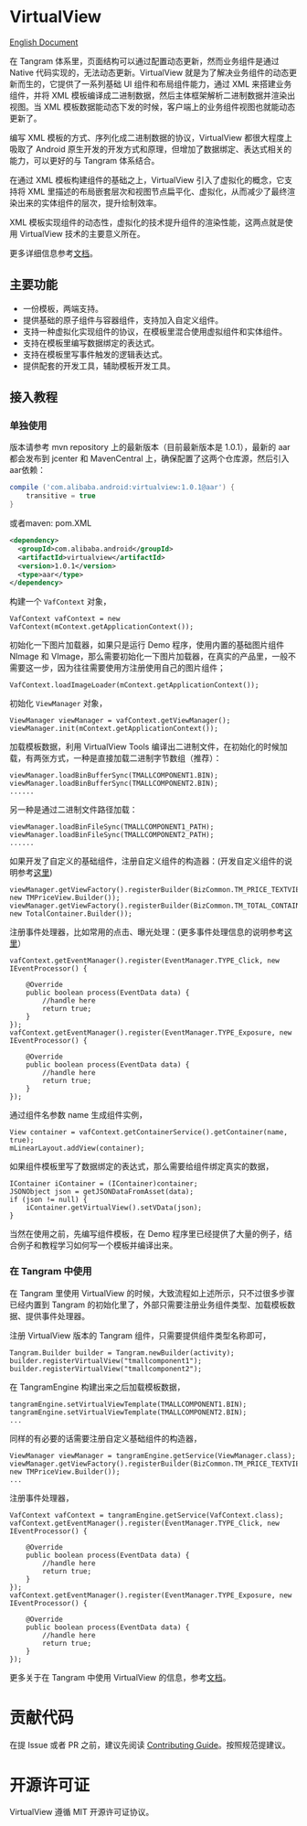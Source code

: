 # VirtualView

[English Document](README.md)

在 Tangram 体系里，页面结构可以通过配置动态更新，然而业务组件是通过 Native 代码实现的，无法动态更新。VirtualView 就是为了解决业务组件的动态更新而生的，它提供了一系列基础 UI 组件和布局组件能力，通过 XML 来搭建业务组件，并将 XML 模板编译成二进制数据，然后主体框架解析二进制数据并渲染出视图。当 XML 模板数据能动态下发的时候，客户端上的业务组件视图也就能动态更新了。

编写 XML 模板的方式、序列化成二进制数据的协议，VirtualView 都很大程度上吸取了 Android 原生开发的开发方式和原理，但增加了数据绑定、表达式相关的能力，可以更好的与 Tangram 体系结合。

在通过 XML 模板构建组件的基础之上，VirtualView 引入了虚拟化的概念，它支持将 XML 里描述的布局嵌套层次和视图节点扁平化、虚拟化，从而减少了最终渲染出来的实体组件的层次，提升绘制效率。

XML 模板实现组件的动态性，虚拟化的技术提升组件的渲染性能，这两点就是使用 VirtualView 技术的主要意义所在。

更多详细信息参考[文档](http://tangram.pingguohe.net/docs/virtualview/about-virtualview)。

## 主要功能

+ 一份模板，两端支持。
+ 提供基础的原子组件与容器组件，支持加入自定义组件。
+ 支持一种虚拟化实现组件的协议，在模板里混合使用虚拟组件和实体组件。
+ 支持在模板里编写数据绑定的表达式。
+ 支持在模板里写事件触发的逻辑表达式。
+ 提供配套的开发工具，辅助模板开发工具。

## 接入教程

### 单独使用

版本请参考 mvn repository 上的最新版本（目前最新版本是 1.0.1），最新的 aar 都会发布到 jcenter 和 MavenCentral 上，确保配置了这两个仓库源，然后引入aar依赖：

``` gradle
compile ('com.alibaba.android:virtualview:1.0.1@aar') {
	transitive = true
}
```

或者maven:
pom.XML
``` XML
<dependency>
  <groupId>com.alibaba.android</groupId>
  <artifactId>virtualview</artifactId>
  <version>1.0.1</version>
  <type>aar</type>
</dependency>
```

构建一个 `VafContext` 对象，

```
VafContext vafContext = new VafContext(mContext.getApplicationContext());
```
初始化一下图片加载器，如果只是运行 Demo 程序，使用内置的基础图片组件 NImage 和 VImage，那么需要初始化一下图片加载器，在真实的产品里，一般不需要这一步，因为往往需要使用方注册使用自己的图片组件；

```
VafContext.loadImageLoader(mContext.getApplicationContext());
```

初始化 `ViewManager` 对象，

```
ViewManager viewManager = vafContext.getViewManager();
viewManager.init(mContext.getApplicationContext());
```

加载模板数据，利用 VirtualView Tools 编译出二进制文件，在初始化的时候加载，有两张方式，一种是直接加载二进制字节数组（推荐）：

```
viewManager.loadBinBufferSync(TMALLCOMPONENT1.BIN);
viewManager.loadBinBufferSync(TMALLCOMPONENT2.BIN);
......
```

另一种是通过二进制文件路径加载：

```
viewManager.loadBinFileSync(TMALLCOMPONENT1_PATH);
viewManager.loadBinFileSync(TMALLCOMPONENT2_PATH);
......
```

如果开发了自定义的基础组件，注册自定义组件的构造器：(开发自定义组件的说明参考[这里](http://tangram.pingguohe.net/docs/android/add-a-custom-element))

```
viewManager.getViewFactory().registerBuilder(BizCommon.TM_PRICE_TEXTVIEW, new TMPriceView.Builder());
viewManager.getViewFactory().registerBuilder(BizCommon.TM_TOTAL_CONTAINER, new TotalContainer.Builder());
```

注册事件处理器，比如常用的点击、曝光处理：(更多事件处理信息的说明参考[这里](http://tangram.pingguohe.net/docs/android/event-handler)）

```
vafContext.getEventManager().register(EventManager.TYPE_Click, new IEventProcessor() {

    @Override
    public boolean process(EventData data) {
        //handle here
        return true;
    }
});
vafContext.getEventManager().register(EventManager.TYPE_Exposure, new IEventProcessor() {

    @Override
    public boolean process(EventData data) {
        //handle here
        return true;
    }
});
```

通过组件名参数 name 生成组件实例，

```
View container = vafContext.getContainerService().getContainer(name, true);
mLinearLayout.addView(container);
```

如果组件模板里写了数据绑定的表达式，那么需要给组件绑定真实的数据，

```
IContainer iContainer = (IContainer)container;
JSONObject json = getJSONDataFromAsset(data);
if (json != null) {
    iContainer.getVirtualView().setVData(json);
}
```

当然在使用之前，先编写组件模板，在 Demo 程序里已经提供了大量的例子，结合例子和教程学习如何写一个模板并编译出来。

### 在 Tangram 中使用

在 Tangram 里使用 VirtualView 的时候，大致流程如上述所示，只不过很多步骤已经内置到 Tangram 的初始化里了，外部只需要注册业务组件类型、加载模板数据、提供事件处理器。

注册 VirtualView 版本的 Tangram 组件，只需要提供组件类型名称即可，

```
Tangram.Builder builder = Tangram.newBuilder(activity);
builder.registerVirtualView("tmallcomponent1");
builder.registerVirtualView("tmallcomponent2");
```

在 TangramEngine 构建出来之后加载模板数据，

```
tangramEngine.setVirtualViewTemplate(TMALLCOMPONENT1.BIN);
tangramEngine.setVirtualViewTemplate(TMALLCOMPONENT2.BIN);
...
```

同样的有必要的话需要注册自定义基础组件的构造器，

```
ViewManager viewManager = tangramEngine.getService(ViewManager.class);
viewManager.getViewFactory().registerBuilder(BizCommon.TM_PRICE_TEXTVIEW, new TMPriceView.Builder());
...
```

注册事件处理器，

```
VafContext vafContext = tangramEngine.getService(VafContext.class);
vafContext.getEventManager().register(EventManager.TYPE_Click, new IEventProcessor() {

    @Override
    public boolean process(EventData data) {
        //handle here
        return true;
    }
});
vafContext.getEventManager().register(EventManager.TYPE_Exposure, new IEventProcessor() {

    @Override
    public boolean process(EventData data) {
        //handle here
        return true;
    }
});
```

更多关于在 Tangram 中使用 VirtualView 的信息，参考[文档](http://tangram.pingguohe.net/docs/android/use-virtualview-in-tangram)。


# 贡献代码

在提 Issue 或者 PR 之前，建议先阅读 [Contributing Guide](CONTRIBUTING.md)。按照规范提建议。

# 开源许可证

VirtualView 遵循 MIT 开源许可证协议。
